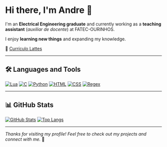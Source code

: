 # Hi there, I'm Andre 👋

I'm an **Electrical Engineering graduate** and currently working as a **teaching assistant** (_auxiliar de docente_) at FATEC-OURINHOS.  

I enjoy **learning new things** and expanding my knowledge.

📄 [Currículo Lattes](http://lattes.cnpq.br/7780103076826692)

---

## 🛠️ Languages and Tools

[![Lua](https://img.shields.io/badge/Lua-2C2D72?style=flat-square&logo=lua&logoColor=white)](https://img.shields.io)
[![C](https://img.shields.io/badge/C-00599C?style=flat&logo=c&logoColor=white)](https://img.shields.io)
[![Python](https://img.shields.io/badge/Python-3776AB?style=flat&logo=python&logoColor=white)](https://img.shields.io)
[![HTML](https://img.shields.io/badge/HTML5-E34F26?style=flat&logo=html5&logoColor=white)](https://img.shields.io)
[![CSS](https://img.shields.io/badge/CSS3-1572B6?style=flat&logo=css3&logoColor=white)](https://img.shields.io)
[![Regex](https://img.shields.io/badge/Regex-323330?style=flat-square&logo=regex&logoColor=white)](https://img.shields.io)

---

## 📊 GitHub Stats

[![GitHub Stats](https://github-readme-stats.vercel.app/api?username=AndreOliveiraMendes&show_icons=true&theme=default)](https://github.com/anuraghazra/github-readme-stats)
[![Top Langs](https://github-readme-stats.vercel.app/api/top-langs/?username=AndreOliveiraMendes&layout=compact)](https://github.com/anuraghazra/github-readme-stats)

---

_Thanks for visiting my profile! Feel free to check out my projects and connect with me._ 🚀
